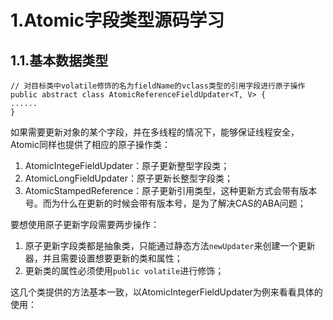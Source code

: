 # 1.Atomic字段类型源码学习

## 1.1.基本数据类型

```
// 对目标类中volatile修饰的名为fieldName的vclass类型的引用字段进行原子操作
public abstract class AtomicReferenceFieldUpdater<T, V> {
......
}
```

如果需要更新对象的某个字段，并在多线程的情况下，能够保证线程安全，Atomic同样也提供了相应的原子操作类：

1. AtomicIntegeFieldUpdater：原子更新整型字段类；
2. AtomicLongFieldUpdater：原子更新长整型字段类；
3. AtomicStampedReference：原子更新引用类型，这种更新方式会带有版本号。而为什么在更新的时候会带有版本号，是为了解决CAS的ABA问题；

要想使用原子更新字段需要两步操作：

1. 原子更新字段类都是抽象类，只能通过静态方法`newUpdater`来创建一个更新器，并且需要设置想要更新的类和属性；
2. 更新类的属性必须使用`public volatile`进行修饰；

这几个类提供的方法基本一致，以AtomicIntegerFieldUpdater为例来看看具体的使用：

```

```



